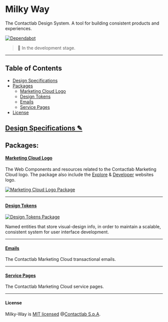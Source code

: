 # Milky Way

The Contactlab Design System. A tool for building consistent products and experiences.

[![Dependabot][dependabot-img]][dependabot-url]

> 🚧 In the development stage.

---

## Table of Contents

- [Design Specifications][design-specs-url]
- [Packages](#packages)
  - [Marketing Cloud Logo][marketing-cloud-logo-url]
  - [Design Tokens][design-tokens-url]
  - [Emails][emails-url]
  - [Service Pages][service-pages-url]
- [License](#license)

## [Design Specifications ✎][design-specs-url]

## Packages:

#### [Marketing Cloud Logo][marketing-cloud-logo-url]

The Web Components and resources related to the Contactlab Marketing Cloud logo. The package also include the [Explore][mc-explore-url] & [Developer][mc-developer-url] websites logo.

[![Marketing Cloud Logo Package][npm-pkg-mc-logo-img]][npm-pkg-mc-logo-url]

---

#### [Design Tokens][design-tokens-url]

[![Design Tokens Package][npm-pkg-design-tokens-img]][npm-pkg-design-tokens-url]

Named entities that store visual-design info, in order to maintain a scalable, consistent system for user interface development.

---

#### [Emails][emails-url]

The Contactlab Marketing Cloud transactional emails.

---

#### [Service Pages][service-pages-url]

The Contactlab Marketing Cloud service pages.

---

#### License

Milky-Way is [MIT licensed](./LICENSE) @[Contactlab S.p.A][contactlab-url].

<!---
  Images
-->

[dependabot-img]: https://badgen.net/dependabot/contactlab/milky-way?icon=dependabot
[npm-pkg-design-tokens-img]: https://badgen.net/npm/v/@contactlab/ds-tokens?label=npm%20package
[npm-pkg-mc-logo-img]: https://badgen.net/npm/v/@contactlab/marketing-cloud-logo?label=npm%20package

<!---
  Links
-->

[contactlab-url]: https://contactlab.com
[dependabot-url]: https://dependabot.com
[design-specs-url]: https://www.notion.so/584957192e6e4e43bffc094b68925bd3?v=dfb32ec9f13042829d2d94ae6962b142
[design-tokens-url]: ./packages/design-tokens
[emails-url]: ./packages/emails
[marketing-cloud-logo-url]: ./packages/marketing-cloud-logo
[mc-developer-url]: http://developer.contactlab.com
[mc-explore-url]: http://explore.contactlab.com
[npm-pkg-design-tokens-url]: https://www.npmjs.com/package/@contactlab/ds-tokens
[npm-pkg-mc-logo-url]: https://www.npmjs.com/package/@contactlab/marketing-cloud-logo
[service-pages-url]: ./packages/service-pages
